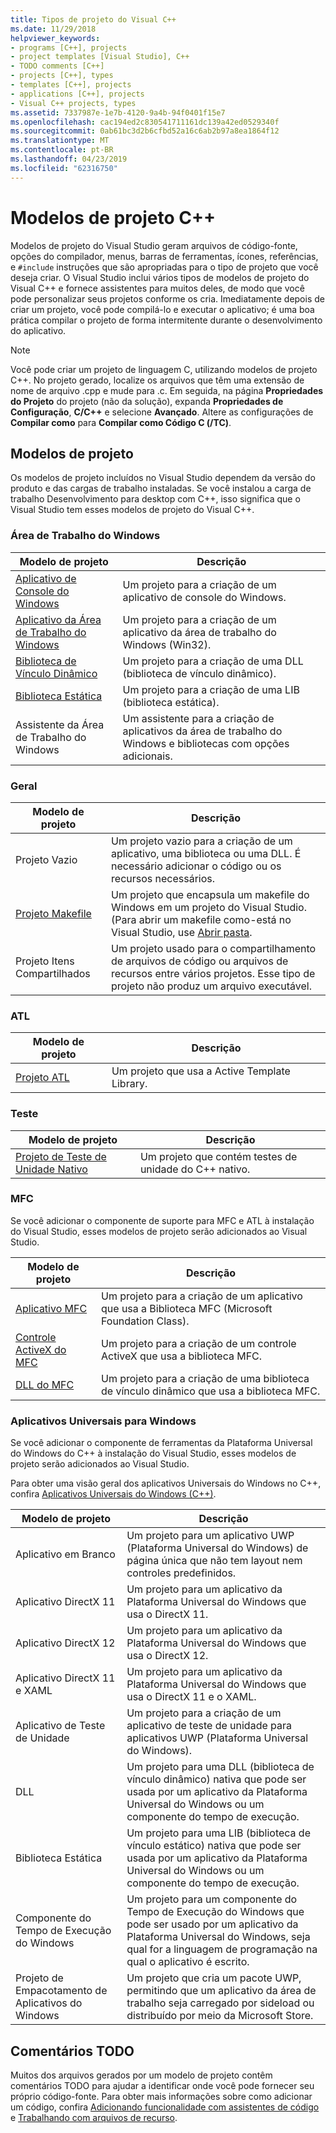 ```yaml
---
title: Tipos de projeto do Visual C++
ms.date: 11/29/2018
helpviewer_keywords:
- programs [C++], projects
- project templates [Visual Studio], C++
- TODO comments [C++]
- projects [C++], types
- templates [C++], projects
- applications [C++], projects
- Visual C++ projects, types
ms.assetid: 7337987e-1e7b-4120-9a4b-94f0401f15e7
ms.openlocfilehash: cac194ed2c830541711161dc139a42ed0529340f
ms.sourcegitcommit: 0ab61bc3d2b6cfbd52a16c6ab2b97a8ea1864f12
ms.translationtype: MT
ms.contentlocale: pt-BR
ms.lasthandoff: 04/23/2019
ms.locfileid: "62316750"
---
```

# <a name="c-project-templates"></a>Modelos de projeto C++

Modelos de projeto do Visual Studio geram arquivos de código-fonte, opções do compilador, menus, barras de ferramentas, ícones, referências, e `#include` instruções que são apropriadas para o tipo de projeto que você deseja criar. O Visual Studio inclui vários tipos de modelos de projeto do Visual C++ e fornece assistentes para muitos deles, de modo que você pode personalizar seus projetos conforme os cria. Imediatamente depois de criar um projeto, você pode compilá-lo e executar o aplicativo; é uma boa prática compilar o projeto de forma intermitente durante o desenvolvimento do aplicativo.

> [!NOTE]
> Você pode criar um projeto de linguagem C, utilizando modelos de projeto C++. No projeto gerado, localize os arquivos que têm uma extensão de nome de arquivo .cpp e mude para .c. Em seguida, na página **Propriedades do Projeto** do projeto (não da solução), expanda **Propriedades de Configuração**, **C/C++** e selecione **Avançado**. Altere as configurações de **Compilar como** para **Compilar como Código C (/TC)**.

## <a name="project-templates"></a>Modelos de projeto

Os modelos de projeto incluídos no Visual Studio dependem da versão do produto e das cargas de trabalho instaladas. Se você instalou a carga de trabalho Desenvolvimento para desktop com C++, isso significa que o Visual Studio tem esses modelos de projeto do Visual C++.

### <a name="windows-desktop"></a>Área de Trabalho do Windows

|Modelo de projeto|Descrição|
|----------------------|-----------------------------|
|[Aplicativo de Console do Windows](../../windows/creating-a-console-application.md)|Um projeto para a criação de um aplicativo de console do Windows.|
|[Aplicativo da Área de Trabalho do Windows](../../windows/walkthrough-creating-windows-desktop-applications-cpp.md)|Um projeto para a criação de um aplicativo da área de trabalho do Windows (Win32).|
|[Biblioteca de Vínculo Dinâmico](../walkthrough-creating-and-using-a-dynamic-link-library-cpp.md)|Um projeto para a criação de uma DLL (biblioteca de vínculo dinâmico).|
|[Biblioteca Estática](../../windows/walkthrough-creating-and-using-a-static-library-cpp.md)|Um projeto para a criação de uma LIB (biblioteca estática).|
|Assistente da Área de Trabalho do Windows|Um assistente para a criação de aplicativos da área de trabalho do Windows e bibliotecas com opções adicionais.|

### <a name="general"></a>Geral

|Modelo de projeto|Descrição|
|----------------------|-----------------------------|
|Projeto Vazio|Um projeto vazio para a criação de um aplicativo, uma biblioteca ou uma DLL. É necessário adicionar o código ou os recursos necessários.|
|[Projeto Makefile](creating-a-makefile-project.md)|Um projeto que encapsula um makefile do Windows em um projeto do Visual Studio. (Para abrir um makefile como-está no Visual Studio, use [Abrir pasta](../open-folder-projects-cpp.md).|
|Projeto Itens Compartilhados|Um projeto usado para o compartilhamento de arquivos de código ou arquivos de recursos entre vários projetos. Esse tipo de projeto não produz um arquivo executável.|

### <a name="atl"></a>ATL

|Modelo de projeto|Descrição|
|----------------------|-----------------------------|
|[Projeto ATL](../../atl/reference/creating-an-atl-project.md)|Um projeto que usa a Active Template Library.|

### <a name="test"></a>Teste

|Modelo de projeto|Descrição|
|----------------------|-----------------------------|
|[Projeto de Teste de Unidade Nativo](/visualstudio/test/writing-unit-tests-for-c-cpp-with-the-microsoft-unit-testing-framework-for-cpp)|Um projeto que contém testes de unidade do C++ nativo.|

### <a name="mfc"></a>MFC

Se você adicionar o componente de suporte para MFC e ATL à instalação do Visual Studio, esses modelos de projeto serão adicionados ao Visual Studio.

|Modelo de projeto|Descrição|
|----------------------|-----------------------------|
|[Aplicativo MFC](../../mfc/reference/creating-an-mfc-application.md)|Um projeto para a criação de um aplicativo que usa a Biblioteca MFC (Microsoft Foundation Class).|
|[Controle ActiveX do MFC](../../mfc/reference/creating-an-mfc-activex-control.md)|Um projeto para a criação de um controle ActiveX que usa a biblioteca MFC.|
|[DLL do MFC](../../mfc/reference/creating-an-mfc-dll-project.md)|Um projeto para a criação de uma biblioteca de vínculo dinâmico que usa a biblioteca MFC.|

### <a name="windows-universal-apps"></a>Aplicativos Universais para Windows

Se você adicionar o componente de ferramentas da Plataforma Universal do Windows do C++ à instalação do Visual Studio, esses modelos de projeto serão adicionados ao Visual Studio.

Para obter uma visão geral dos aplicativos Universais do Windows no C++, confira [Aplicativos Universais do Windows (C++)](../../windows/universal-windows-apps-cpp.md).

|Modelo de projeto|Descrição|
|----------------------|-----------------------------|
|Aplicativo em Branco|Um projeto para um aplicativo UWP (Plataforma Universal do Windows) de página única que não tem layout nem controles predefinidos.|
|Aplicativo DirectX 11|Um projeto para um aplicativo da Plataforma Universal do Windows que usa o DirectX 11.|
|Aplicativo DirectX 12|Um projeto para um aplicativo da Plataforma Universal do Windows que usa o DirectX 12.|
|Aplicativo DirectX 11 e XAML|Um projeto para um aplicativo da Plataforma Universal do Windows que usa o DirectX 11 e o XAML.|
|Aplicativo de Teste de Unidade|Um projeto para a criação de um aplicativo de teste de unidade para aplicativos UWP (Plataforma Universal do Windows).|
|DLL|Um projeto para uma DLL (biblioteca de vínculo dinâmico) nativa que pode ser usada por um aplicativo da Plataforma Universal do Windows ou um componente do tempo de execução.|
|Biblioteca Estática|Um projeto para uma LIB (biblioteca de vínculo estático) nativa que pode ser usada por um aplicativo da Plataforma Universal do Windows ou um componente do tempo de execução.|
|Componente do Tempo de Execução do Windows|Um projeto para um componente do Tempo de Execução do Windows que pode ser usado por um aplicativo da Plataforma Universal do Windows, seja qual for a linguagem de programação na qual o aplicativo é escrito.|
|Projeto de Empacotamento de Aplicativos do Windows|Um projeto que cria um pacote UWP, permitindo que um aplicativo da área de trabalho seja carregado por sideload ou distribuído por meio da Microsoft Store.|

## <a name="todo-comments"></a>Comentários TODO

Muitos dos arquivos gerados por um modelo de projeto contêm comentários TODO para ajudar a identificar onde você pode fornecer seu próprio código-fonte. Para obter mais informações sobre como adicionar um código, confira [Adicionando funcionalidade com assistentes de código](../../ide/adding-functionality-with-code-wizards-cpp.md) e [Trabalhando com arquivos de recurso](../../windows/working-with-resource-files.md).


